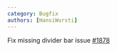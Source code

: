 ```yaml
---
category: Bugfix
authors: [HansiWursti]
---
```


Fix missing divider bar issue [#1878](https://github.com/actualbudget/actual/issues/1878)
